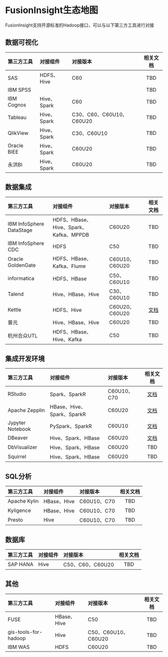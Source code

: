 <!-- ex_nonav -->

# FusionInsight生态地图

FusionInsight支持开源标准的Hadoop接口，可以与以下第三方工具进行对接

## 数据可视化

| 第三方工具  | 对接组件    | 对接版本                 | 相关文档 |
|:------------|:------------|:-------------------------|:--------:|
| SAS         | HDFS、Hive  | C60                      |   TBD    |
| IBM SPSS    |             |                          |   TBD    |
| IBM Cognos  | Hive、Spark | C60                      |   TBD    |
| Tableau     | Hive、Spark | C30、C60、C60U10、C60U20 |   TBD    |
| QlikView    | Hive、Spark | C30、C60U10              |   TBD    |
| Oracle BIEE | Hive、Spark | C60U20                   |   TBD    |
| 永洪BI      | Hive、Spark | C60U20                   |   TBD    |

## 数据集成

| 第三方工具               | 对接组件                               | 对接版本       |                          相关文档                           |
|:-------------------------|:---------------------------------------|:---------------|:-----------------------------------------------------------:|
| IBM InfoSphere DataStage | HDFS、HBase、Hive、Spark、Kafka、MPPDB | C60U20         |                             TBD                             |
| IBM InfoSphere CDC       | HDFS                                   | C50            |                             TBD                             |
| Oracle GoldenGate        | HDFS、HBase、Kafka、Flume              | C60U10、C60U20 |                             TBD                             |
| informatica              | HDFS、HBase                            | C50、C60U10    |                             TBD                             |
| Talend                   | Hive、HBase、Hive                      | C30、C60U10    |                             TBD                             |
| Kettle                   | HDFS、Hive                             | C60U20、C60U20 | [文档](Data_Integration/Using_Kettle_with_FusionInsight.md) |
| 普元                     | Hive、HBase、Hive                      | C60U20         |                             TBD                             |
| 杭州合众UTL              | HDFS、HBase、Hive、Kafka               | C50            |                             TBD                             |

## 集成开发环境

| 第三方工具       | 对接组件                   | 对接版本    |                                        相关文档                                         |
|:-----------------|:---------------------------|:------------|:---------------------------------------------------------------------------------------:|
| RStudio          | Spark、SparkR              | C60U10、C70 |     [文档](Integrated_Development_Environment/Using_RStudio_with_FusionInsight.md)      |
| Apache Zepplin   | HBase、Hive、Spark、SparkR | C60U20      |   [文档](Integrated_Development_Environment/Using_Zeppelin_with_FusionInsight_HD.md)    |
| Jypyter Notebook | PySpark、SparkR            | C60U10      | [文档](Integrated_Development_Environment/Using_Jupyter_Notebook_with_FusionInsight.md) |
| DBeaver          | Hive、Spark、HBase         | C60U20      |     [文档](Integrated_Development_Environment/Using_DBeaver_with_FusionInsight.md)      |
| DbVisualizer     | Hive、Spark、HBase         | C60U20      |                                           TBD                                           |
| Squirrel         | Hive、Spark、HBase         | C60U20      |                                           TBD                                           |

## SQL分析

| 第三方工具   | 对接组件   | 对接版本    | 相关文档 |
|:-------------|:-----------|:------------|:--------:|
| Apache Kylin | HBase、Hive | C60U10、C70 |   TBD    |
| Kyligence    | HBase、Hive | C60U10、C70 |   TBD    |
| Presto       | Hive       | C60U10、C70 |   TBD    |


## 数据库

| 第三方工具 | 对接组件 | 对接版本         | 相关文档 |
|:-----------|:---------|:-----------------|:--------:|
| SAP HANA   | Hive     | C50、C60、C60U20 |   TBD    |

## 其他

| 第三方工具           | 对接组件    | 对接版本            | 相关文档 |
|:---------------------|:------------|:--------------------|:--------:|
| FUSE                 | HBase、Hive | C50                 |   TBD    |
| gis-tools-for-hadoop | Hive        | C50、C60U10、C60U20 |   TBD    |
| IBM WAS              | HDFS        | C60U20              |   TBD    |
